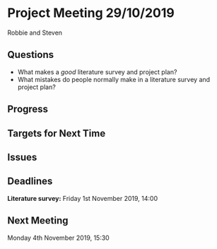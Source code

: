 # Project Meeting 29/10/2019

Robbie and Steven

## Questions
- What makes a _good_ literature survey and project plan?
- What mistakes do people normally make in a literature survey and project plan?


## Progress


## Targets for Next Time


## Issues


## Deadlines
**Literature survey:** Friday 1st November 2019, 14:00


## Next Meeting
Monday 4th November 2019, 15:30

